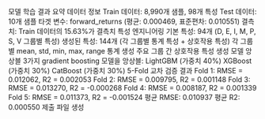 모델 학습 결과 요약
데이터 정보
Train 데이터: 8,990개 샘플, 98개 특성
Test 데이터: 10개 샘플
타겟 변수: forward_returns (평균: 0.000469, 표준편차: 0.010551)
결측치: Train 데이터의 15.63%가 결측치
특성 엔지니어링
기본 특성: 94개 (D, E, I, M, P, S, V 그룹별 특성)
생성된 특성: 144개 (각 그룹별 통계 특성 + 상호작용 특성)
각 그룹별 mean, std, min, max, range 통계 생성
주요 그룹 간 상호작용 특성 생성
모델 앙상블
3가지 gradient boosting 모델을 앙상블:
LightGBM (가중치 40%)
XGBoost (가중치 30%)
CatBoost (가중치 30%)
5-Fold 교차 검증 결과
Fold 1: RMSE = 0.012062, R2 = 0.002053
Fold 2: RMSE = 0.009795, R2 = 0.001148
Fold 3: RMSE = 0.013270, R2 = -0.000268
Fold 4: RMSE = 0.008187, R2 = 0.001339
Fold 5: RMSE = 0.011373, R2 = -0.001524
평균 RMSE: 0.010937
평균 R2: 0.000550
제출 파일 생성
